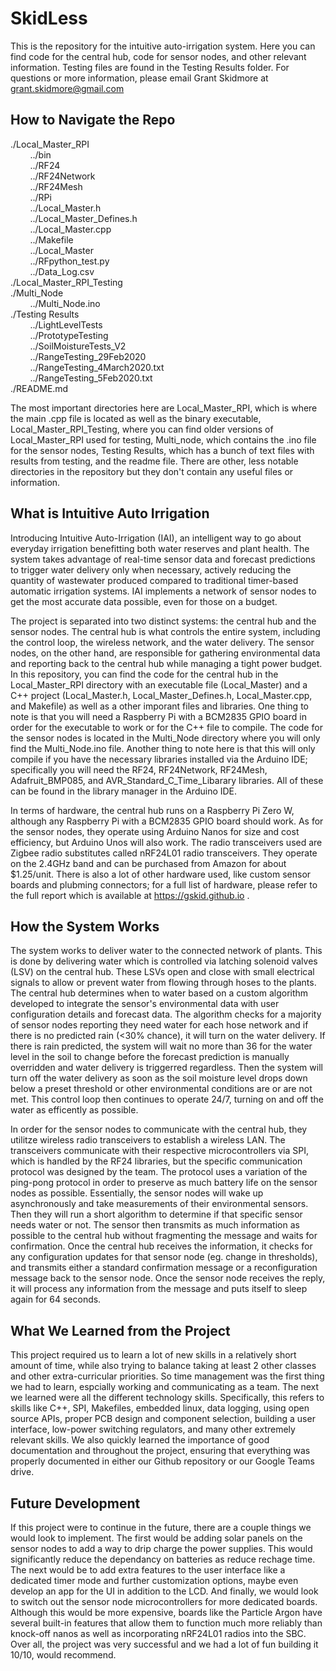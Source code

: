 # SkidLess
This is the repository for the intuitive auto-irrigation system. Here you can find code for the central hub, 
code for sensor nodes, and other relevant information. 
Testing files are found in the Testing Results folder. For questions or more information, 
please email Grant Skidmore at grant.skidmore@gmail.com

## How to Navigate the Repo
./Local_Master_RPI<br>
&nbsp;&nbsp;&nbsp;&nbsp;&nbsp;&nbsp;&nbsp;&nbsp;../bin<br>
&nbsp;&nbsp;&nbsp;&nbsp;&nbsp;&nbsp;&nbsp;&nbsp;../RF24<br>
&nbsp;&nbsp;&nbsp;&nbsp;&nbsp;&nbsp;&nbsp;&nbsp;../RF24Network<br>
&nbsp;&nbsp;&nbsp;&nbsp;&nbsp;&nbsp;&nbsp;&nbsp;../RF24Mesh<br>
&nbsp;&nbsp;&nbsp;&nbsp;&nbsp;&nbsp;&nbsp;&nbsp;../RPi<br>
&nbsp;&nbsp;&nbsp;&nbsp;&nbsp;&nbsp;&nbsp;&nbsp;../Local_Master.h<br>
&nbsp;&nbsp;&nbsp;&nbsp;&nbsp;&nbsp;&nbsp;&nbsp;../Local_Master_Defines.h<br>
&nbsp;&nbsp;&nbsp;&nbsp;&nbsp;&nbsp;&nbsp;&nbsp;../Local_Master.cpp<br>
&nbsp;&nbsp;&nbsp;&nbsp;&nbsp;&nbsp;&nbsp;&nbsp;../Makefile<br>
&nbsp;&nbsp;&nbsp;&nbsp;&nbsp;&nbsp;&nbsp;&nbsp;../Local_Master<br>
&nbsp;&nbsp;&nbsp;&nbsp;&nbsp;&nbsp;&nbsp;&nbsp;../RFpython_test.py<br>
&nbsp;&nbsp;&nbsp;&nbsp;&nbsp;&nbsp;&nbsp;&nbsp;../Data_Log.csv<br>
./Local_Master_RPI_Testing<br>
./Multi_Node<br>
&nbsp;&nbsp;&nbsp;&nbsp;&nbsp;&nbsp;&nbsp;&nbsp;../Multi_Node.ino<br>
./Testing Results<br>
&nbsp;&nbsp;&nbsp;&nbsp;&nbsp;&nbsp;&nbsp;&nbsp;../LightLevelTests<br>
&nbsp;&nbsp;&nbsp;&nbsp;&nbsp;&nbsp;&nbsp;&nbsp;../PrototypeTesting<br>
&nbsp;&nbsp;&nbsp;&nbsp;&nbsp;&nbsp;&nbsp;&nbsp;../SoilMoistureTests_V2<br>
&nbsp;&nbsp;&nbsp;&nbsp;&nbsp;&nbsp;&nbsp;&nbsp;../RangeTesting_29Feb2020<br>
&nbsp;&nbsp;&nbsp;&nbsp;&nbsp;&nbsp;&nbsp;&nbsp;../RangeTesting_4March2020.txt<br>
&nbsp;&nbsp;&nbsp;&nbsp;&nbsp;&nbsp;&nbsp;&nbsp;../RangeTesting_5Feb2020.txt<br>
./README.md<br>

The most important directories here are Local_Master_RPI, which is where the main .cpp file is located as well as the binary executable, Local_Master_RPI_Testing, where you can find older versions of Local_Master_RPI used for testing, Multi_node, which contains the .ino file for the sensor nodes, Testing Results, which has a bunch of text files with results from testing, and the readme file. There are other, less notable directories in the repository but they don't contain any useful files or information.

## What is Intuitive Auto Irrigation
Introducing Intuitive Auto-Irrigation (IAI), an intelligent way to go about everyday irrigation benefitting both water reserves and plant health. The system takes advantage of real-time sensor data and forecast predictions to trigger water delivery only when necessary, actively reducing the quantity of wastewater produced compared to traditional timer-based automatic irrigation systems. IAI implements a network of sensor nodes to get the most accurate data possible, even for those on a budget.

The project is separated into two distinct systems: the central hub and the sensor nodes. The central hub is what controls the entire system, including the control loop, the wireless network, and the water delivery. The sensor nodes, on the other hand, are responsible for gathering environmental data and reporting back to the central hub while managing a tight power budget. In this repository, you can find the code for the central hub in the Local_Master_RPI directory with an executable file (Local_Master) and a C++ project (Local_Master.h, Local_Master_Defines.h, Local_Master.cpp, and Makefile) as well as a other imporant files and libraries. One thing to note is that you will need a Raspberry Pi with a BCM2835 GPIO board in order for the executable to work or for the C++ file to compile. The code for the sensor nodes is located in the Multi_Node directory where you will only find the Multi_Node.ino file. Another thing to note here is that this will only compile if you have the necessary libraries installed via the Arduino IDE; specifically you will need the RF24, RF24Network, RF24Mesh, Adafruit_BMP085, and AVR_Standard_C_Time_Libarary libraries. All of these can be found in the library manager in the Arduino IDE.

In terms of hardware, the central hub runs on a Raspberry Pi Zero W, although any Raspberry Pi with a BCM2835 GPIO board should work. As for the sensor nodes, they operate using Arduino Nanos for size and cost efficiency, but Arduino Unos will also work. The radio transceivers used are Zigbee radio substitutes called nRF24L01 radio transceivers. They operate on the 2.4GHz band and can be purchased from Amazon for about $1.25/unit. There is also a lot of other hardware used, like custom sensor boards and plubming connectors; for a full list of hardware, please refer to the full report which is available at https://gskid.github.io .

## How the System Works
The system works to deliver water to the connected network of plants. This is done by delivering water which is controlled via latching solenoid valves (LSV) on the central hub. These LSVs open and close with small electrical signals to allow or prevent water from flowing through hoses to the plants. The central hub determines when to water based on a custom algorithm developed to integrate the sensor's environmental data with user configuration details and forecast data. The algorithm checks for a majority of sensor nodes reporting they need water for each hose network and if there is no predicted rain (<30% chance), it will turn on the water delivery. If there is rain predicted, the system will wait no more than 36 for the water level in the soil to change before the forecast prediction is manually overridden and water delivery is triggerred regardless. Then the system will turn off the water delivery as soon as the soil moisture level drops down below a preset threshold or other environmental conditions are or are not met. This control loop then continues to operate 24/7, turning on and off the water as efficently as possible.

In order for the sensor nodes to communicate with the central hub, they utilitze wireless radio transceivers to establish a wireless LAN. The transceivers communicate with their respective microcontrollers via SPI, which is handled by the RF24 libraries, but the specific communication protocol was designed by the team. The protocol uses a variation of the ping-pong protocol in order to preserve as much battery life on the sensor nodes as possible. Essentially, the sensor nodes will wake up asynchronously and take measurements of their environmental sensors. Then they will run a short algorithm to determine if that specific sensor needs water or not. The sensor then transmits as much information as possible to the central hub without fragmenting the message and waits for confirmation. Once the central hub receives the information, it checks for any configuration updates for that sensor node (eg. change in thresholds), and transmits either a standard confirmation message or a reconfiguration message back to the sensor node. Once the sensor node receives the reply, it will process any information from the message and puts itself to sleep again for 64 seconds.

## What We Learned from the Project
This project required us to learn a lot of new skills in a relatively short amount of time, while also trying to balance taking at least 2 other classes and other extra-curricular priorities. So time management was the first thing we had to learn, espcially working and communicating as a team. The next we learned were all the different technology skills. Specifically, this refers to skills like C++, SPI, Makefiles, embedded linux, data logging, using open source APIs, proper PCB design and component selection, building a user interface, low-power switching regulators, and many other extremely relevant skills. We also quickly learned the importance of good documentation and throughout the project, ensuring that everything was properly documented in either our Github repository or our Google Teams drive.

## Future Development
If this project were to continue in the future, there are a couple things we would look to implement. The first would be adding solar panels on the sensor nodes to add a way to drip charge the power supplies. This would significantly reduce the dependancy on batteries as reduce rechage time. The next would be to add extra features to the user interface like a dedicated timer mode and further customization options, maybe even develop an app for the UI in addition to the LCD. And finally, we would look to switch out the sensor node microcontrollers for more dedicated boards. Although this would be more expensive, boards like the Particle Argon have several built-in features that allow them to function much more reliably than knock-off nanos as well as incorporating nRF24L01 radios into the SBC. Over all, the project was very successful and we had a lot of fun building it 10/10, would recommend.
